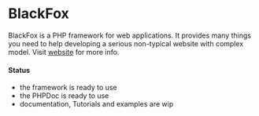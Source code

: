 # BlackFox
BlackFox is a PHP framework for web applications. 
It provides many things you need to help developing a serious non-typical website with complex model.
Visit [website](http://blackfox.reuniko.com/) for more info.

#### Status
- the framework is ready to use
- the PHPDoc is ready to use
- documentation, Tutorials and examples are wip

<!-- 
## [Structure](docs/en/structure.md)
There are 2 (or more) folders inside your DOCUMENT_ROOT, each folder contain a **solution**.
Solution is a pack of modules, templates, root folder, etc.
BlackFox is a solution, your own folder is gonna be a solution too, each should be versioned separately.

## Engine
Class Engine does all dirty job about processing user request and generating an answer.
Features:
* Requests for non-static file go into Engine, so you need no call of header+footer in your root files
* It scans your modules and register all classes to lazy loader
* It generates page content first, then wraps it with template wrapper (if needed)
* It allows you to setup access to sections (folders)
* It catches many exceptions and shows corresponding pages, like 404 or login window
* It allows you to redefine any file from the framework by creating another one on the same path
* It allows you to override any class from the framework by inheriting it and setting redirect in config

## [SCRUD](docs/en/scrud.md): Search, Create, Read, Update, Delete. 
It allows you to create and use database tables in PHP OOP way.
Features:
* Define table structure as PHP array to be able to use it in code, to deploy it via VCS
* Lazy migration: compares the difference between your PHP code and real table structure and corrects it  
* Ability to override any method: 
add preliminary checks and on_success events right inside the corresponding method
* Ability to extend tables by inheritance
* Secure to eat raw user request
* Format of the filter conditions is designed the way you can program it withing html form
* Relations between tables: 1-to-many, many-to-1, any combinations (many-to-many is the combination)
* MySQL and Postgres support

It is very powerful with combination of Adminer: it builds administrative pages for tables.

## Unit
Unit is a class to create controller by inheriting it 
and also it is a folder with the same name, contains class and templates (views).
Features:
* Every public method is an action that can be called by user
* Every param in public method is a part of user request 
(param $page would be generated from $_REQUEST['page'] or $_FILES['page']),
if there are no default value for param - it becomes required
* You have options to exit the action: 
  * return a result as array
  * redirect
  * throw an exception, that will be handled and displayed
* Ability to change the sequence of actions by overriding method GetActions
* Options, allows you to launch same unit from various places with various params
* Inherit templates

## Adminer
This is a unit that eats SCRUD child as parameter and provides full control of the table:
* View section as table, filter, sort, pagination, personal settings of displayed filters and columns
* Forms for create and update elements
* Ability to delete elements

It can be extended in case you need additional functionality.

## Other classes
[AModule](modules/System/classes/abstract/AModule.php), 
[Database](modules/System/classes/database/Database.php), 
[User](modules/System/classes/User.php), 
[Exception](modules/System/classes/exceptions/Exception.php), 
[Cache](modules/System/classes/cache/Cache.php), 
[Utility](modules/System/classes/Utility.php).

## Other entities (childs of SCRUD)
[Files](modules/System/classes/entities/Files.php), 
[Users](modules/System/classes/entities/Users.php), 
[Groups](modules/System/classes/entities/Groups.php), 
[Users2Groups](modules/System/classes/entities/associative/Users2Groups.php), 
[Log](modules/System/classes/entities/Log.php), 
[Modules](modules/System/classes/entities/Modules.php), 
[Content](modules/System/classes/entities/Content.php), 
[Redirects](modules/System/classes/entities/Redirects.php).
-->